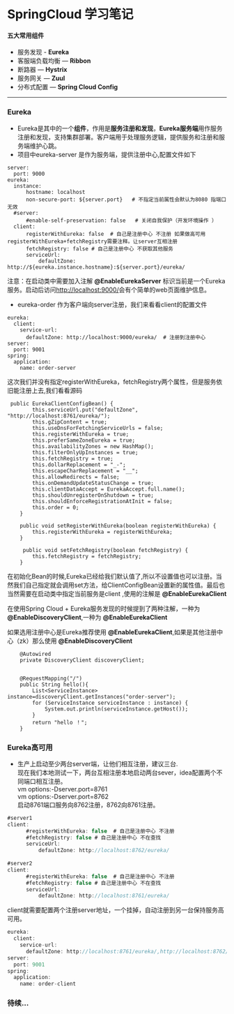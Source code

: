 # SpringCloud 学习笔记



#### 五大常用组件

- 服务发现 - **Eureka**
- 客服端负载均衡 — **Ribbon**
- 断路器 — **Hystrix**
- 服务网关 — **Zuul**
- 分布式配置 — **Spring Cloud Config**

---





### Eureka

- Eureka是其中的一个**组件**，作用是**服务注册和发现**，**Eureka服务端**用作服务注册和发现，支持集群部署。客户端用于处理服务逻辑，提供服务和注册和服务端维护心跳。</br>
- 项目中eureka-server 是作为服务端，提供注册中心,配置文件如下

```
server:
  port: 9000
eureka:
  instance:
      hostname: localhost
      non-secure-port: ${server.port}   # 不指定当前属性会默认为8080 指端口无效
  #server:
      #enable-self-preservation: false   # 关闭自我保护（开发环境操作 ）
  client:
      registerWithEureka: false  # 自己是注册中心 不注册 如果做高可用 registerWithEureka+fetchRegistry需要注释。让server互相注册
      fetchRegistry: false # 自己是注册中心 不获取其他服务
      serviceUrl:
          defaultZone: http://${eureka.instance.hostname}:${server.port}/eureka/
```

注意：在启动类中需要加入注解 **@EnableEurekaServer**  标识当前是一个Eureka服务。启动后访问[http://localhost:9000/](https://note.youdao.com/)会有个简单的web页面维护信息。</br>

- eureka-order 作为客户端向server注册，我们来看看client的配置文件

```
eureka:
  client:
    service-url:
      defaultZone: http://localhost:9000/eureka/  # 注册到注册中心
server:
  port: 9001
spring:
  application:
    name: order-server
```
这次我们并没有指定registerWithEureka，fetchRegistry两个属性，但是服务依旧能注册上去,我们看看源码

```
 public EurekaClientConfigBean() {
        this.serviceUrl.put("defaultZone", "http://localhost:8761/eureka/");
        this.gZipContent = true;
        this.useDnsForFetchingServiceUrls = false;
        this.registerWithEureka = true;
        this.preferSameZoneEureka = true;
        this.availabilityZones = new HashMap();
        this.filterOnlyUpInstances = true;
        this.fetchRegistry = true;
        this.dollarReplacement = "_-";
        this.escapeCharReplacement = "__";
        this.allowRedirects = false;
        this.onDemandUpdateStatusChange = true;
        this.clientDataAccept = EurekaAccept.full.name();
        this.shouldUnregisterOnShutdown = true;
        this.shouldEnforceRegistrationAtInit = false;
        this.order = 0;
    }
    
    public void setRegisterWithEureka(boolean registerWithEureka) {
        this.registerWithEureka = registerWithEureka;
    }
    
     public void setFetchRegistry(boolean fetchRegistry) {
        this.fetchRegistry = fetchRegistry;
    }
```
在初始化Bean的时候,Eureka已经给我们默认值了,所以不设置值也可以注册。当然我们自己指定就会调用set方法，给ClientConfigBean设置新的属性值。最后也当然需要在启动类中指定当前服务是client ,使用的注解是 **@EnableEurekaClient** 

在使用Spring Cloud + Eureka服务发现的时候提到了两种注解，一种为 **@EnableDiscoveryClient**,一种为 **@EnableEurekaClient**

如果选用注册中心是Eureka推荐使用 **@EnableEurekaClient**,如果是其他注册中心（zk）那么使用 **@EnableDiscoveryClient**

```
    @Autowired
    private DiscoveryClient discoveryClient;


    @RequestMapping("/")
    public String hello(){
        List<ServiceInstance> instance=discoveryClient.getInstances("order-server");
        for (ServiceInstance serviceInstance : instance) {
            System.out.println(serviceInstance.getHost());
        }
        return "hello ！";
    }
```
### Eureka高可用
- 生产上启动至少两台server端，让他们相互注册，建议三台.  
现在我们本地测试一下，两台互相注册本地启动两台sever，idea配置两个不同端口相互注册。  
vm options:-Dserver.port=8761   
vm options:-Dserver.port=8762  
启动8761端口服务向8762注册，8762向8761注册。  
```javascript
#server1
client:
      #registerWithEureka: false  # 自己是注册中心 不注册
      #fetchRegistry: false # 自己是注册中心 不在查找
      serviceUrl:
          defaultZone: http://localhost:8762/eureka/
		  
#server2
client:
      #registerWithEureka: false  # 自己是注册中心 不注册
      #fetchRegistry: false # 自己是注册中心 不在查找
      serviceUrl:
          defaultZone: http://localhost:8761/eureka/		  
```

client就需要配置两个注册server地址，一个挂掉，自动注册到另一台保持服务高可用。
```javascript
eureka:
  client:
    service-url:
      defaultZone: http://localhost:8761/eureka/,http://localhost:8762/eureka/  # 注册到注册中心
server:
  port: 9001
spring:
  application:
    name: order-client
```
### 待续...

        

